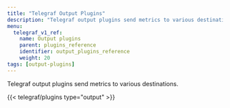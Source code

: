 ```yaml
---
title: "Telegraf Output Plugins"
description: "Telegraf output plugins send metrics to various destinations."
menu:
  telegraf_v1_ref:
    name: Output plugins
    parent: plugins_reference
    identifier: output_plugins_reference
    weight: 20
tags: [output-plugins]
---
```


Telegraf output plugins send metrics to various destinations.

{{< telegraf/plugins type="output" >}}
